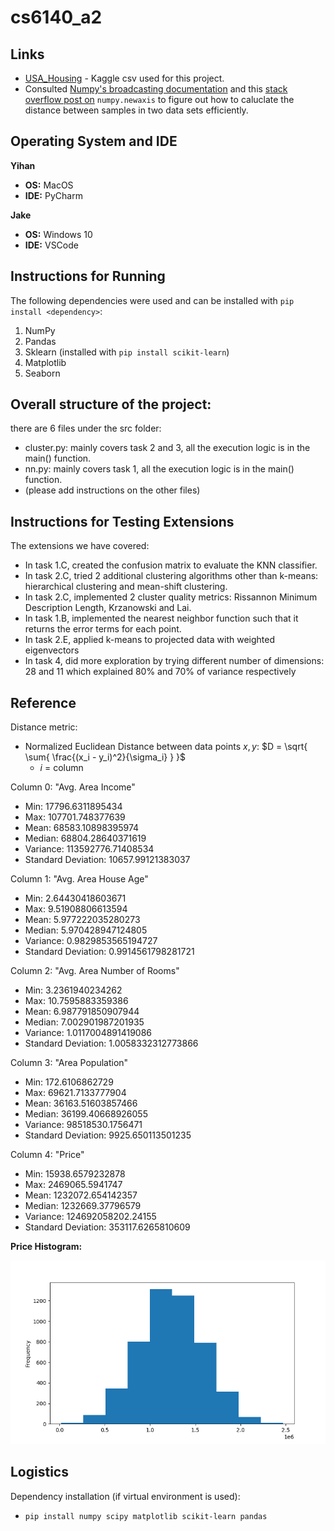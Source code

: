 # cs6140_a2

## Links

- <a href="https://www.kaggle.com/datasets/vedavyasv/usa-housing">USA_Housing</a> - Kaggle csv used for this project.
- Consulted <a href="https://numpy.org/doc/stable/user/basics.broadcasting.html">Numpy's broadcasting documentation</a> and
this <a href="https://stackoverflow.com/questions/29241056/how-do-i-use-np-newaxis">stack overflow post on</a> `numpy.newaxis`
to figure out how to caluclate the distance between samples in two data sets efficiently.

## Operating System and IDE

<b>Yihan</b>
- <b>OS:</b> MacOS
- <b>IDE:</b> PyCharm

<b>Jake</b>
- <b>OS:</b> Windows 10
- <b>IDE:</b> VSCode

## Instructions for Running

The following dependencies were used and can be installed with `pip install <dependency>`:
1) NumPy
2) Pandas
3) Sklearn (installed with `pip install scikit-learn`)
4) Matplotlib
5) Seaborn

## Overall structure of the project:
there are 6 files under the src folder:
- cluster.py: mainly covers task 2 and 3, all the execution logic is in the main() function.
- nn.py: mainly covers task 1, all the execution logic is in the main() function.
- (please add instructions on the other files)

## Instructions for Testing Extensions

The extensions we have covered:
- In task 1.C, created the confusion matrix to evaluate the KNN classifier.
- In task 2.C, tried 2 additional clustering algorithms other than k-means: hierarchical clustering and mean-shift clustering.
- In task 2.C, implemented 2 cluster quality metrics: Rissannon Minimum Description Length, Krzanowski and Lai.
- In task 1.B, implemented the nearest neighbor function such that it returns the error terms for each point.
- In task 2.E, applied k-means to projected data with weighted eigenvectors
- In task 4, did more exploration by trying different number of dimensions: 28 and 11 which explained 80% and 70% of variance respectively


## Reference

Distance metric:
- Normalized Euclidean Distance between data points $x, y$: $D = \sqrt{ \sum{ \frac{(x_i - y_i)^2}{\sigma_i} } }$
    - $i$ = column

Column 0: "Avg. Area Income"
- Min: 17796.6311895434
- Max: 107701.748377639
- Mean: 68583.10898395974
- Median: 68804.28640371619
- Variance: 113592776.71408534
- Standard Deviation: 10657.99121383037

Column 1: "Avg. Area House Age"
- Min: 2.64430418603671
- Max: 9.51908806613594
- Mean: 5.977222035280273
- Median: 5.970428947124805
- Variance: 0.9829853565194727
- Standard Deviation: 0.9914561798281721

Column 2: "Avg. Area Number of Rooms"
- Min: 3.2361940234262
- Max: 10.7595883359386
- Mean: 6.987791850907944
- Median: 7.002901987201935
- Variance: 1.0117004891419086
- Standard Deviation: 1.0058332312773866

Column 3: "Area Population"
- Min: 172.6106862729
- Max: 69621.7133777904
- Mean: 36163.51603857466
- Median: 36199.40668926055
- Variance: 98518530.1756471
- Standard Deviation: 9925.650113501235

Column 4: "Price"
- Min: 15938.6579232878
- Max: 2469065.5941747
- Mean: 1232072.654142357
- Median: 1232669.37796579
- Variance: 124692058202.24155
- Standard Deviation: 353117.6265810609

<b>Price Histogram:</b>

![alt text](./resources/price_hist.png)

## Logistics

Dependency installation (if virtual environment is used):
- `pip install numpy scipy matplotlib scikit-learn pandas`
